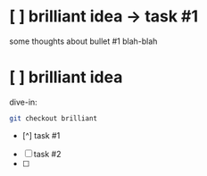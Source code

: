 # [ ] brilliant idea -> task #1
some thoughts about bullet #1
blah-blah

# [ ] brilliant idea
dive-in:
```sh
git checkout brilliant
```
- [^] task #1
- [ ] task #2
- [ ] 
